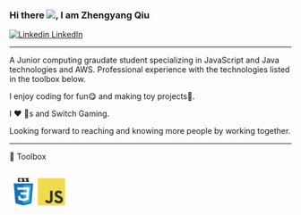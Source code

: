 ### Hi there <img src="https://raw.githubusercontent.com/MartinHeinz/MartinHeinz/master/wave.gif" width="30px">, I am Zhengyang Qiu

[![Linkedin](https://i.stack.imgur.com/gVE0j.png) LinkedIn](https://www.linkedin.com/in/zhengyangqiu/)

---


A Junior computing graudate student specializing in JavaScript and Java technologies and AWS. Professional experience with the technologies listed in the toolbox below.

I enjoy coding for fun😋 and making toy projects🎈.

I ❤️ 🐶s and Switch Gaming.

Looking forward to reaching and knowing more people by working together.

---

🧰 Toolbox

<img src ="https://github.com/devicons/devicon/blob/master/icons/css3/css3-original-wordmark.svg" alt="Css logo" width ="50" height ="50"/><img src="https://github.com/devicons/devicon/blob/master/icons/javascript/javascript-original.svg" alt="Javascript logo" width ="50" height ="50"/> 
---
                                                                                                                                                
                                                                                                                                       




<!--
**zhengyangqiu/zhengyangqiu** is a ✨ _special_ ✨ repository because its `README.md` (this file) appears on your GitHub profile.

Here are some ideas to get you started:

- 🔭 I’m currently working on ...
- 🌱 I’m currently learning ...
- 👯 I’m looking to collaborate on ...
- 🤔 I’m looking for help with ...
- 💬 Ask me about ...
- 📫 How to reach me: ...
- 😄 Pronouns: ...
- ⚡ Fun fact: ...
-->
